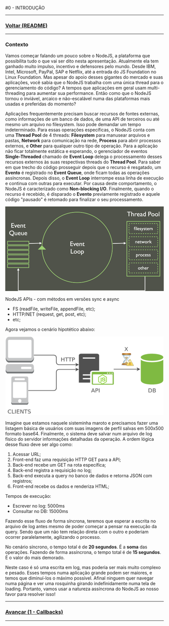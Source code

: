 #0 - INTRODUÇÃO

---

### [Voltar (README)](../README.md)

---

### Contexto

Vamos começar falando um pouco sobre o NodeJS, a plataforma que possibilita tudo o que vai ser dito
nesta apresentação. Atualmente ela tem ganhado muito impulso, incentivo e defensores pelo mundo.
Desde IBM, Intel, Microsoft, PayPal, SAP e Netflix, até a entrada do JS Foundation no Linux
Foundation.
Mas apesar do apoio desses gigantes do mercado e suas aplicações, você sabia que o NodeJS trabalha
com uma única thread para o gerenciamento do código? A tempos que aplicações em geral usam
multi-threading para aumentar sua performance. Então como que o NodeJS tornou o inviável, arcaico e
não-escalável numa das plataformas mais usadas e preferidas do momento?

Aplicações frequentemente precisam buscar recursos de fontes externas, como informações de um banco
de dados, de uma API de terceiros ou até mesmo um arquivo no filesystem. Isso pode demandar um
tempo indeterminado.
Para essas operações específicas, o NodeJS conta com uma **Thread Pool** de 4 threads: **Filesystem**
para manusear arquivos e pastas, **Network** para comunicação na rede, **Process** para abrir processos
externos, e **Other** para qualquer outro tipo de operação.
Para a aplicação não ficar totalmente estática e esperando, o gerenciador de eventos
**Single-Threaded** chamado de **Event Loop** delega o processamento desses recursos externos às suas
respectivas threads do **Thread Pool**. Para saber em que trecho do código prosseguir depois que o
recurso é resgatado, um **Evento** é registrado no **Event Queue**, onde ficam todas as operações
assíncronas. Depois disso, o **Event Loop** interrompe essa linha de execução e continua com outras
para executar. Por causa deste comportamento, o NodeJS é caracterizado como **Non-blocking I/O**.
Finalmente, quando o recurso é recebido, é disparado o **Evento** previamente registrado e aquele
código "pausado" é retomado para finalizar o seu processamento.

![Fundamentos](../images/fundamentals.jpg)

NodeJS APIs - com métodos em versões sync e async
- FS (readFile, writeFile, appendFile, etc);
- HTTP/NET (request, get, post, etc);
- etc;

Agora vejamos o cenário hipotético abaixo:

![Requisição HTTP](../images/httpRequest.png)

Imagine que estamos naquele sisteminha maroto e precisamos fazer uma listagem básica de usuários
com suas imagens de perfil salvas em 500x500 formato base64. Finalmente, o sistema deve salvar num
arquivo de log físico do servidor informações detalhadas da operação.
A ordem lógica desse fluxo deve ser algo como:

1. Acessar URL;
2. Front-end faz uma requisição HTTP GET para a API;
3. Back-end recebe um GET na rota específica;
4. Back-end registra a requisição no log;
5. Back-end executa a query no banco de dados e retorna JSON com registros;
6. Front-end recebe os dados e renderiza HTML;

Tempos de execução:
- Escrever no log: 5000ms
- Consultar no DB: 15000ms

Fazendo esse fluxo de forma síncrona, teremos que esperar a escrita no arquivo de log antes mesmo de
poder começar a pensar na execução da query. Sendo que um não tem relação direta com o outro e
poderiam ocorrer paralelamente, agilizando o processo.

No cenário síncrono, o tempo total é de **20 segundos**. É a **soma** das operações.
Fazendo de forma assíncrona, o tempo total é de **15 segundos**. É o valor do mais demorado.

Neste caso é só uma escrita em log, mas poderia ser mais muito complexo e pesado. Esses tempos numa
aplicação grande podem ser maiores, e temos que diminuí-los o máximo possível. Afinal ninguem quer
navegar numa página e ver uma rosquinha girando indefinidamente numa tela de loading. Portanto,
vamos usar a natureza assíncrona do NodeJS ao nosso favor para resolver isso!

---

### [Avançar (1 - Callbacks)](../1_callbacks/README.md)

---
